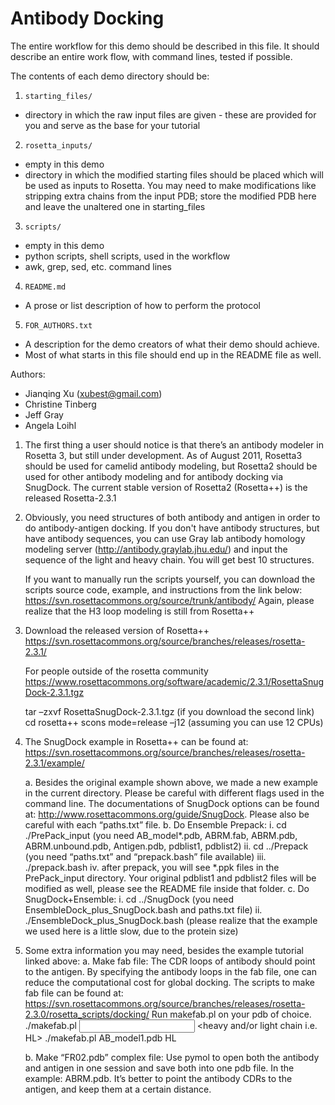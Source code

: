 Antibody Docking
================

The entire workflow for this demo should be described in this file.
It should describe an entire work flow, with command lines, tested if possible.

The contents of each demo directory should be:

1. `starting_files/`
  - directory in which the raw input files are given - these
     are provided for you and serve as the base for your
     tutorial
2. `rosetta_inputs/`
  - empty in this demo
  - directory in which the modified starting files should
     be placed which will be used as inputs to Rosetta.
     You may need to make modifications like stripping
     extra chains from the input PDB; store the modified
     PDB here and leave the unaltered one in starting_files 
3. `scripts/`
  - empty in this demo
  - python scripts, shell scripts, used in the workflow
  - awk, grep, sed, etc. command lines

4. `README.md`
  - A prose or list description of how to perform the protocol

5. `FOR_AUTHORS.txt`
  - A description for the demo creators of what their demo
     should achieve.
  - Most of what starts in this file should end up in the
     README file as well.

Authors:
- Jianqing Xu (xubest@gmail.com)
- Christine Tinberg
- Jeff Gray
- Angela Loihl

1.  The first thing a user should notice is that there’s an antibody 
    modeler in Rosetta 3, but still under development.  As of August 
    2011, Rosetta3 should be used for camelid antibody modeling, but 
    Rosetta2 should be used for other antibody modeling and for antibody 
    docking via SnugDock.  The current stable version of Rosetta2 
    (Rosetta++) is the released Rosetta-2.3.1

2.  Obviously, you need structures of both antibody and antigen in order 
    to do antibody-antigen docking. If you don't have antibody structures, 
    but have antibody sequences, you can use Gray lab antibody homology 
    modeling server (http://antibody.graylab.jhu.edu/) and input the sequence 
    of the light and heavy chain. You will get best 10 structures.

    If you want to manually run the scripts yourself, you can download 
    the scripts source code, example, and instructions from the link below:
    https://svn.rosettacommons.org/source/trunk/antibody/
    Again, please realize that the H3 loop modeling is still from Rosetta++

3.  Download the released version of Rosetta++ 
    https://svn.rosettacommons.org/source/branches/releases/rosetta-2.3.1/

    For people outside of the rosetta community
    https://www.rosettacommons.org/software/academic/2.3.1/RosettaSnugDock-2.3.1.tgz

    tar –zxvf RosettaSnugDock-2.3.1.tgz (if you download the second link)
    cd rosetta++
    scons mode=release –j12    (assuming you can use 12 CPUs)

4.  The SnugDock example in Rosetta++ can be found at:
    https://svn.rosettacommons.org/source/branches/releases/rosetta-2.3.1/example/

	a.  Besides the original example shown above, we made a new example 
	    in the current directory. Please be careful with different flags
	    used in the command line. The documentations of SnugDock options 
	    can be found at: 
	    http://www.rosettacommons.org/guide/SnugDock.
	    Please also be careful with each “paths.txt” file.
	b.  Do Ensemble Prepack:
		i.  cd ./PrePack_input (you need AB_model*.pdb, ABRM.fab, ABRM.pdb, 
		    ABRM.unbound.pdb, Antigen.pdb, pdblist1, pdblist2)
		ii. cd ../Prepack (you need “paths.txt” and “prepack.bash” file available)
		iii.	./prepack.bash
		iv. after prepack, you will see *.ppk files in the PrePack_input directory. 
		    Your original pdblist1 and pdblist2 files will be modified as well, 
		    please see the README file inside that folder.
	c.  Do SnugDock+Ensemble:
		i.  cd ../SnugDock (you need EnsembleDock_plus_SnugDock.bash and paths.txt file)
		ii. ./EnsembleDock_plus_SnugDock.bash (please realize that the example 
		    we used here is a little slow, due to the protein size)


5.  Some extra information you may need, besides the example tutorial linked above:
    a.  Make fab file:
	The CDR loops of antibody should point to the antigen. By specifying the antibody 
	loops in the fab file, one can reduce the computational cost for global docking. 
	The scripts to make fab file can be found at:
	https://svn.rosettacommons.org/source/branches/releases/rosetta-2.3.0/rosetta_scripts/docking/
	Run makefab.pl on your pdb of choice.
	./makefab.pl <input pdb> <heavy and/or light chain i.e. HL>
	./makefab.pl AB_model1.pdb HL

    b.  Make “FR02.pdb” complex file: 
	Use pymol to open both the antibody and antigen in one session and save both into one pdb file. 
	In the example: ABRM.pdb. It’s better to point the antibody CDRs to the antigen, and keep 
	them at a certain distance.






